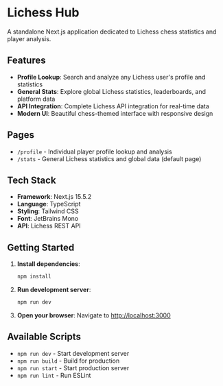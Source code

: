 # Lichess Hub

A standalone Next.js application dedicated to Lichess chess statistics and player analysis.

## Features

- **Profile Lookup**: Search and analyze any Lichess user's profile and statistics
- **General Stats**: Explore global Lichess statistics, leaderboards, and platform data
- **API Integration**: Complete Lichess API integration for real-time data
- **Modern UI**: Beautiful chess-themed interface with responsive design

## Pages

- `/profile` - Individual player profile lookup and analysis
- `/stats` - General Lichess statistics and global data (default page)

## Tech Stack

- **Framework**: Next.js 15.5.2
- **Language**: TypeScript
- **Styling**: Tailwind CSS
- **Font**: JetBrains Mono
- **API**: Lichess REST API

## Getting Started

1. **Install dependencies**:
   ```bash
   npm install
   ```

2. **Run development server**:
   ```bash
   npm run dev
   ```

3. **Open your browser**:
   Navigate to [http://localhost:3000](http://localhost:3000)

## Available Scripts

- `npm run dev` - Start development server
- `npm run build` - Build for production
- `npm run start` - Start production server
- `npm run lint` - Run ESLint
